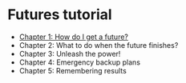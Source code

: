 # Futures tutorial

* [Chapter 1: How do I get a future?](./ObtainingFutures.md)
* Chapter 2: What to do when the future finishes?
* Chapter 3: Unleash the power!
* Chapter 4: Emergency backup plans
* Chapter 5: Remembering results

